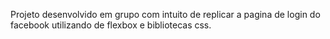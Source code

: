 Projeto desenvolvido em grupo com intuito de replicar a pagina de login do facebook utilizando de flexbox e bibliotecas css.
